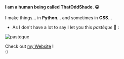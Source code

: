 #### I am a human being called **ThatOddShade**. 🙃
I make things... in __Python__... and sometimes in __CSS__...


* As I don't have a lot to say I let you this *pastèque* 🍉 :

![pastèque](https://user-images.githubusercontent.com/115649477/199962665-2fafd092-32f2-44e9-9f08-eef8db413079.png)

Check out [my Website](https://thatoddshade.github.io/ "MY AWESOME WEB SITE!!!!!!") !\
:)

<!---
Shad0w57/Shad0w57 is a ✨ special ✨ repository because its `README.md` (this file) appears on your GitHub profile.
You can click the Preview link to take a look at your changes.
--->
